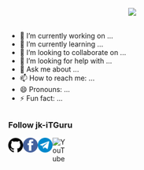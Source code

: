 <!-- jk-iTGuru -->

<p align="center">
  <img src=".imgs/ci53cover1.jpg">
</p>

##

- 🔭 I’m currently working on ...
- 🌱 I’m currently learning ...
- 👯 I’m looking to collaborate on ...
- 🤔 I’m looking for help with ...
- 💬 Ask me about ...
- 📫 How to reach me: ...
- 😄 Pronouns: ...
- ⚡ Fun fact: ...

<!---
**jk-iTGuru/jk-iTGuru** is a ✨ _special_ ✨ repository because its `README.md` (this file) appears on your GitHub profile.
--->

##

### Follow jk-iTGuru
<a href="https://github.com/jk-iTGuru"><img align="left" title="Github" alt="Github" width="30px" src=".assets/github.png" /></a>
<a href="https://facebook.com/jk-iTGuru"><img align="left" title="Facebook" alt="Facebook" width="30px" src=".assets/facebook.png" /></a>
<a href="https://t.me/jkiTGuru"><img align="left" title="Telegram" alt="Telegram" width="30px" src=".assets/telegram.png" /></a>
<a href="https://m.youtube.com/channel/jk-iTGuru"><img align="left" title="YouTube" alt="YouTube" width="30px" src=".assets/YouTube.png" /></a>
